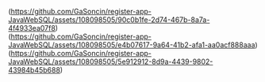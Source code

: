 (https://github.com/GaSoncin/register-app-JavaWebSQL/assets/108098505/90c0b1fe-2d74-467b-8a7a-4f4933ea07f8) <br>
(https://github.com/GaSoncin/register-app-JavaWebSQL/assets/108098505/e4b07617-9a64-41b2-afa1-aa0acf888aaa) <br>
(https://github.com/GaSoncin/register-app-JavaWebSQL/assets/108098505/5e912912-8d9a-4439-9802-43984b45b688)
